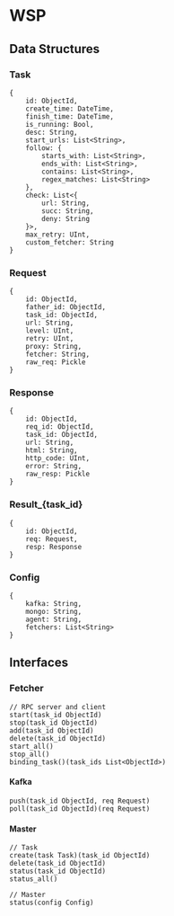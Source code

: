 WSP
===

Data Structures
---

### Task

```
{
	id: ObjectId,
	create_time: DateTime,
	finish_time: DateTime,
	is_running: Bool,
	desc: String,
	start_urls: List<String>,
	follow: {
		starts_with: List<String>,
		ends_with: List<String>,
		contains: List<String>,
		regex_matches: List<String>
	},
	check: List<{
		url: String,
		succ: String,
		deny: String
	}>,
	max_retry: UInt,
	custom_fetcher: String
}
```

### Request

```
{
	id: ObjectId,
	father_id: ObjectId,
	task_id: ObjectId,
	url: String,
	level: UInt,
	retry: UInt,
	proxy: String,
	fetcher: String,
	raw_req: Pickle
}
```

### Response

```
{
	id: ObjectId,
	req_id: ObjectId,	
	task_id: ObjectId,
	url: String,
	html: String,
	http_code: UInt,
	error: String,
	raw_resp: Pickle
}
```

### Result_{task_id}

```
{
	id: ObjectId,
	req: Request,
	resp: Response
}
```

### Config

```
{
	kafka: String,
	mongo: String,
	agent: String,
	fetchers: List<String>
}
```

Interfaces
---

### Fetcher

```
// RPC server and client
start(task_id ObjectId) 
stop(task_id ObjectId)
add(task_id ObjectId)
delete(task_id ObjectId)
start_all()
stop_all()
binding_task()(task_ids List<ObjectId>)
```

#### Kafka

```
push(task_id ObjectId, req Request)
poll(task_id ObjectId)(req Request)
```

#### Master

```
// Task
create(task Task)(task_id ObjectId) 
delete(task_id ObjectId)
status(task_id ObjectId)
status_all()

// Master
status(config Config)
```
